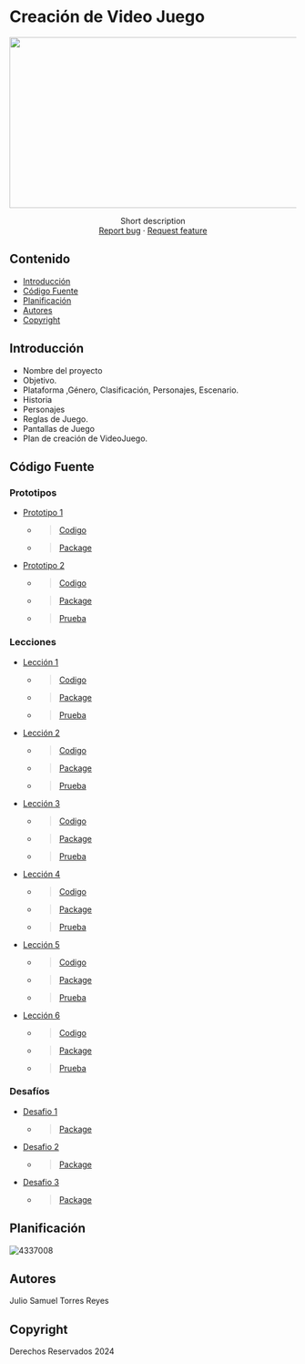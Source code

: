 # Creación de Video Juego
<p align="center">
    <img src="https://encrypted-tbn0.gstatic.com/images?q=tbn:ANd9GcSbvNrDytMcJSG3KuVe1mINYUqRMXm_bX4aqyLuIBrGuJMGzYTZaCp_1QoPTUBhbn9nJ-E&usqp=CAU" alt="Logo" width=1200 height=300>

  <p align="center">
    Short description
    <br>
    <a href="https://reponame/issues/new?template=bug.md">Report bug</a>
    ·
    <a href="https://reponame/issues/new?template=feature.md&labels=feature">Request feature</a>
  </p>
</p>

## Contenido

- [Introducción](#introducción)
- [Código Fuente](#código-fuente)
- [Planificación](#planificación)
- [Autores](#autores)
- [Copyright](#copyright)

## Introducción

- Nombre del proyecto
- Objetivo.
- Plataforma ,Género, Clasificación, Personajes, Escenario.
- Historia
- Personajes
- Reglas de Juego.
- Pantallas de Juego
- Plan de creación de VideoJuego.

## Código Fuente

### Prototipos
* [Prototipo 1](#prototipo1)
  * > [Codigo](/prototipo1)
  * > [Package](/Challenge/Challenge1/Unidad1Prototipo1.unitypackage)
* [Prototipo 2](#prototipo2)
  * > [Codigo](/prototipo2)
  * > [Package](/packages/lecciones/leccion2/ejercicio_carlos_mata.unitypackage)
  * > [Prueba](/docs/lecciones/leccion2/Leccion2_Carlos_Mata.pdf)

### Lecciones
* [Lección 1](#leccion1)
  * > [Codigo](/leccion1)
  * > [Package](/packages/lecciones/leccion1/ejercicio1.unitypackage)
  * > [Prueba](/docs/lecciones/leccion1/Ejercicio1_Carlos_Mata.pdf)
* [Lección 2](#leccion2)
  * > [Codigo](/leccion2)
  * > [Package](/packages/lecciones/leccion2/ejercicio2.unitypackage)
  * > [Prueba](/docs/lecciones/leccion2/Ejercicio2_Carlos_Mata.pdf)
* [Lección 3](#leccion3)
  * > [Codigo](/leccion3)
  * > [Package](/packages/lecciones/leccion3/ejercicio3.unitypackage)
  * > [Prueba](/docs/lecciones/leccion3/Ejercicio3_Carlos_Mata.pdf)
* [Lección 4](#leccion4)
  * > [Codigo](/leccion4)
  * > [Package](/packages/lecciones/leccion4/ejercicio4.unitypackage)
  * > [Prueba](/docs/lecciones/leccion4/Ejercicio4_Carlos_Mata.pdf)
* [Lección 5](#leccion5)
  * > [Codigo](/leccion5)
  * > [Package](/packages/lecciones/leccion5/ejercicio5.unitypackage)
  * > [Prueba](/docs/lecciones/leccion5/Ejercicio5_Carlos_Mata.pdf)
* [Lección 6](#leccion6)
  * > [Codigo](/leccion6)
  * > [Package](/packages/lecciones/leccion6/ejercicio6.unitypackage)
  * > [Prueba](/docs/lecciones/leccion6/Ejercicio6_Carlos_Mata.pdf)

### Desafíos
* [Desafio 1](#desafio1)
  * > [Package](/packages/desafios/desafio1/desafio1_carlos_mata.unitypackage)
* [Desafio 2](#desafio2)
  * > [Package](/packages/desafios/desafio2/desafio2_carlos_mata.unitypackage)
* [Desafio 3](#desafio3)
  * > [Package](/packages/desafios/desafio3/desafio3_carlos_mata.unitypackage)

## Planificación

![4337008](https://user-images.githubusercontent.com/8560750/195951617-083a7e4d-323d-47b5-8e5e-529ded31bc06.jpg)

## Autores
Julio Samuel Torres Reyes

## Copyright
Derechos Reservados 2024

